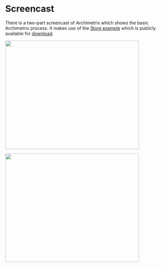 # Screencast #

There is a two-part screencast of Archimetrix which shows the basic Archimetrix process. It makes use of the [Store example](StoreExample.md) which is publicly available for [download](http://archimetrix.googlecode.com/files/StoreExample.zip).

<a href='http://www.youtube.com/watch?feature=player_embedded&v=X3lpfY0yinw' target='_blank'><img src='http://img.youtube.com/vi/X3lpfY0yinw/0.jpg' width='425' height=344 /></a>

<a href='http://www.youtube.com/watch?feature=player_embedded&v=C7BhKpsgqBA' target='_blank'><img src='http://img.youtube.com/vi/C7BhKpsgqBA/0.jpg' width='425' height=344 /></a>